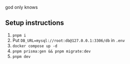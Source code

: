 god only knows

## Setup instructions

1. `pnpm i`
2. Put `DB_URL=mysql://root:db@127.0.0.1:3306/db` in `.env`
3. `docker compose up -d`
4. `pnpm prisma:gen && pnpm migrate:dev`
5. `pnpm dev`

